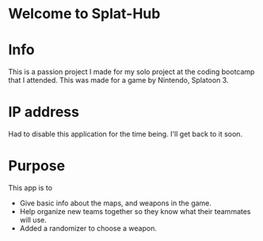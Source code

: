 # Welcome to Splat-Hub


# Info
This is a passion project I made for my solo project at the coding bootcamp that I attended. 
This was made for a game by Nintendo, Splatoon 3.

# IP address
Had to disable this application for the time being. I'll get back to it soon. 

# Purpose
This app is to 
- Give basic info about the maps, and weapons in the game.
- Help organize new teams together so they know what their teammates will use.
- Added a randomizer to choose a weapon.